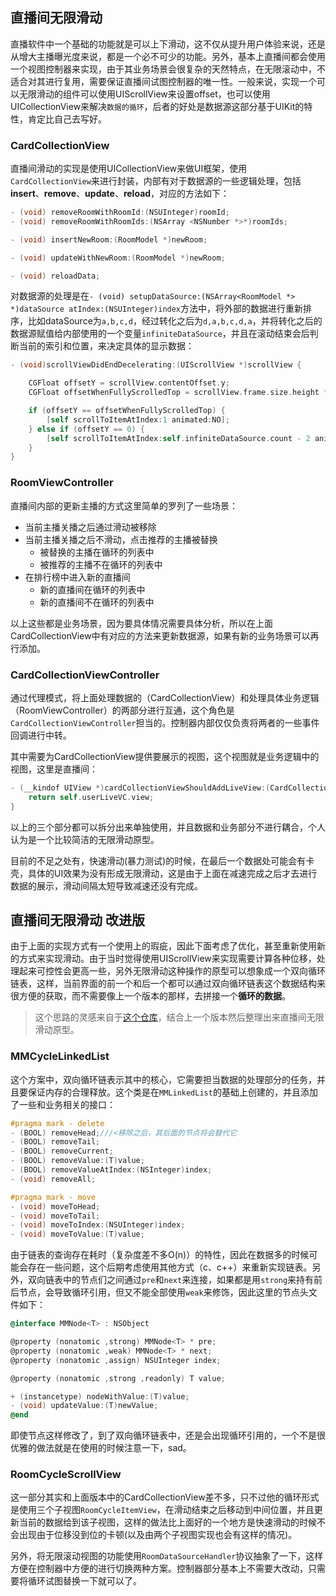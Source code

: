 
## 直播间无限滑动

直播软件中一个基础的功能就是可以上下滑动，这不仅从提升用户体验来说，还是从增大主播曝光度来说，都是一个必不可少的功能。另外，基本上直播间都会使用一个视图控制器来实现，由于其业务场景会很复杂的天然特点，在无限滚动中，不适合对其进行复用，需要保证直播间试图控制器的唯一性。一般来说，实现一个可以无限滑动的组件可以使用UIScrollView来设置offset，也可以使用UICollectionView来解决`数据的循环`，后者的好处是数据源这部分基于UIKit的特性，肯定比自己去写好。

### CardCollectionView

直播间滑动的实现是使用UICollectionView来做UI框架，使用`CardCollectionView`来进行封装，内部有对于数据源的一些逻辑处理，包括**insert**、**remove**、**update**、**reload**，对应的方法如下：
``` objective-c
- (void) removeRoomWithRoomId:(NSUInteger)roomId;
- (void) removeRoomWithRoomIds:(NSArray <NSNumber *>*)roomIds;

- (void) insertNewRoom:(RoomModel *)newRoom;

- (void) updateWithNewRoom:(RoomModel *)newRoom;

- (void) reloadData;
```
对数据源的处理是在`- (void) setupDataSource:(NSArray<RoomModel *> *)dataSource atIndex:(NSUInteger)index`方法中，将外部的数据进行重新排序，比如dataSource为`a,b,c,d`，经过转化之后为`d,a,b,c,d,a`，并将转化之后的数据源赋值给内部使用的一个变量`infiniteDataSource`，并且在滚动结束会后判断当前的索引和位置，来决定具体的显示数据：
``` objective-c
- (void)scrollViewDidEndDecelerating:(UIScrollView *)scrollView {

    CGFloat offsetY = scrollView.contentOffset.y;
    CGFloat offsetWhenFullyScrolledTop = scrollView.frame.size.height * (self.infiniteDataSource.count - 1);

    if (offsetY == offsetWhenFullyScrolledTop) {
        [self scrollToItemAtIndex:1 animated:NO];
    } else if (offsetY == 0) {
        [self scrollToItemAtIndex:self.infiniteDataSource.count - 2 animated:NO];
    }
}
```

### RoomViewController

直播间内部的更新主播的方式这里简单的罗列了一些场景：

* 当前主播关播之后通过滑动被移除
* 当前主播关播之后不滑动，点击推荐的主播被替换
    * 被替换的主播在循环的列表中
    * 被推荐的主播不在循环的列表中
* 在排行榜中进入新的直播间
    * 新的直播间在循环的列表中
    * 新的直播间不在循环的列表中

以上这些都是业务场景，因为要具体情况需要具体分析，所以在上面CardCollectionView中有对应的方法来更新数据源，如果有新的业务场景可以再行添加。

### CardCollectionViewController

通过代理模式，将上面处理数据的（CardCollectionView）和处理具体业务逻辑（RoomViewController）的两部分进行互通，这个角色是`CardCollectionViewController`担当的。控制器内部仅仅负责将两者的一些事件回调进行中转。

其中需要为CardCollectionView提供要展示的视图，这个视图就是业务逻辑中的视图，这里是直播间：
```objective-c
- (__kindof UIView *)cardCollectionViewShouldAddLiveView:(CardCollectionView *)view{
    return self.userLiveVC.view;
}
```

以上的三个部分都可以拆分出来单独使用，并且数据和业务部分不进行耦合，个人认为是一个比较简洁的无限滑动原型。

目前的不足之处有，快速滑动(暴力测试)的时候，在最后一个数据处可能会有卡壳，具体的UI效果为没有形成无限滑动，这是由于上面在减速完成之后才去进行数据的展示，滑动间隔太短导致减速还没有完成。

## 直播间无限滑动 改进版

由于上面的实现方式有一个使用上的瑕疵，因此下面考虑了优化，甚至重新使用新的方式来实现滑动。由于当时觉得使用UIScrollView来实现需要计算各种位移，处理起来可控性会更高一些，另外无限滑动这种操作的原型可以想象成一个双向循环链表，这样，当前界面的前一个和后一个都可以通过双向循环链表这个数据结构来很方便的获取，而不需要像上一个版本的那样，去拼接一个**循环的数据**。

> 这个思路的灵感来自于[这个仓库](https://github.com/poos/SXCycleView)，结合上一个版本然后整理出来直播间无限滑动原型。

### MMCycleLinkedList

这个方案中，双向循环链表示其中的核心，它需要担当数据的处理部分的任务，并且要保证内存的合理释放。这个类是在`MMLinkedList`的基础上创建的，并且添加了一些和业务相关的接口：

``` objective-c
#pragma mark - delete
- (BOOL) removeHead;///<移除之后，其后面的节点将会替代它
- (BOOL) removeTail;
- (BOOL) removeCurrent;
- (BOOL) removeValue:(T)value;
- (BOOL) removeValueAtIndex:(NSInteger)index;
- (void) removeAll;

#pragma mark - move
- (void) moveToHead;
- (void) moveToTail;
- (void) moveToIndex:(NSUInteger)index;
- (void) moveToValue:(T)value;
```
由于链表的查询存在耗时（复杂度差不多O(n)）的特性，因此在数据多的时候可能会存在一些问题，这个后期考虑使用其他方式（c、c++）来重新实现链表。另外，双向链表中的节点们之间通过`pre`和`next`来连接，如果都是用`strong`来持有前后节点，会导致循环引用，但又不能全部使用`weak`来修饰，因此这里的节点头文件如下：
``` objective-c
@interface MMNode<T> : NSObject

@property (nonatomic ,strong) MMNode<T> * pre;
@property (nonatomic ,weak) MMNode<T> * next;
@property (nonatomic ,assign) NSUInteger index;

@property (nonatomic ,strong ,readonly) T value;

+ (instancetype) nodeWithValue:(T)value;
- (void) updateValue:(T)newValue;
@end
```
即使节点这样修改了，到了双向循环链表中，还是会出现循环引用的，一个不是很优雅的做法就是在使用的时候注意一下，sad。

### RoomCycleScrollView

这一部分其实和上面版本中的CardCollectionView差不多，只不过他的循环形式是使用三个子视图`RoomCycleItemView`，在滑动结束之后移动到中间位置，并且更新当前的数据给到该子视图，这样的做法比上面好的一个地方是快速滑动的时候不会出现由于位移没到位的卡顿(以及由两个子视图实现也会有这样的情况)。

另外，将无限滚动视图的功能使用`RoomDataSourceHandler`协议抽象了一下，这样方便在控制器中方便的进行切换两种方案。控制器部分基本上不需要大改动，只需要将循环试图替换一下就可以了。
